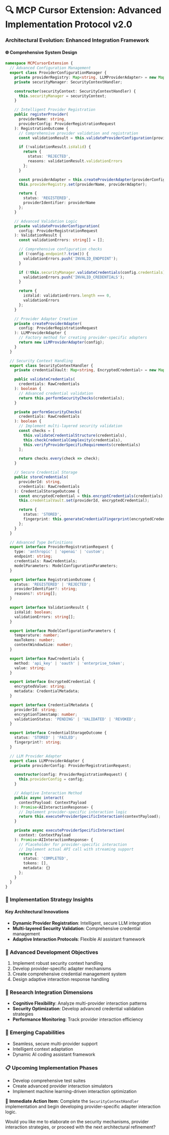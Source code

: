 🔍 MCP Cursor Extension: Advanced Implementation Protocol v2.0
========================================================================

### Architectural Evolution: Enhanced Integration Framework

#### 🌐 Comprehensive System Design
```typescript
namespace MCPCursorExtension {
  // Advanced Configuration Management
  export class ProviderConfigurationManager {
    private providerRegistry: Map<string, LLMProviderAdapter> = new Map();
    private securityManager: SecurityContextHandler;

    constructor(securityContext: SecurityContextHandler) {
      this.securityManager = securityContext;
    }

    // Intelligent Provider Registration
    public registerProvider(
      providerName: string,
      providerConfig: ProviderRegistrationRequest
    ): RegistrationOutcome {
      // Comprehensive provider validation and registration
      const validationResult = this.validateProviderConfiguration(providerConfig);

      if (!validationResult.isValid) {
        return {
          status: 'REJECTED',
          reasons: validationResult.validationErrors
        };
      }

      const providerAdapter = this.createProviderAdapter(providerConfig);
      this.providerRegistry.set(providerName, providerAdapter);

      return {
        status: 'REGISTERED',
        providerIdentifier: providerName
      };
    }

    // Advanced Validation Logic
    private validateProviderConfiguration(
      config: ProviderRegistrationRequest
    ): ValidationResult {
      const validationErrors: string[] = [];

      // Comprehensive configuration checks
      if (!config.endpoint?.trim()) {
        validationErrors.push('INVALID_ENDPOINT');
      }

      if (!this.securityManager.validateCredentials(config.credentials)) {
        validationErrors.push('INVALID_CREDENTIALS');
      }

      return {
        isValid: validationErrors.length === 0,
        validationErrors
      };
    }

    // Provider Adapter Creation
    private createProviderAdapter(
      config: ProviderRegistrationRequest
    ): LLMProviderAdapter {
      // Factory method for creating provider-specific adapters
      return new LLMProviderAdapter(config);
    }
  }

  // Security Context Handling
  export class SecurityContextHandler {
    private credentialVault: Map<string, EncryptedCredential> = new Map();

    public validateCredentials(
      credentials: RawCredentials
    ): boolean {
      // Advanced credential validation
      return this.performSecurityChecks(credentials);
    }

    private performSecurityChecks(
      credentials: RawCredentials
    ): boolean {
      // Implement multi-layered security validation
      const checks = [
        this.validateCredentialStructure(credentials),
        this.checkCredentialComplexity(credentials),
        this.verifyProviderSpecificRequirements(credentials)
      ];

      return checks.every(check => check);
    }

    // Secure Credential Storage
    public storeCredentials(
      providerId: string,
      credentials: RawCredentials
    ): CredentialStorageOutcome {
      const encryptedCredential = this.encryptCredentials(credentials);
      this.credentialVault.set(providerId, encryptedCredential);

      return {
        status: 'STORED',
        fingerprint: this.generateCredentialFingerprint(encryptedCredential)
      };
    }
  }

  // Advanced Type Definitions
  export interface ProviderRegistrationRequest {
    type: 'anthropic' | 'openai' | 'custom';
    endpoint: string;
    credentials: RawCredentials;
    modelParameters: ModelConfigurationParameters;
  }

  export interface RegistrationOutcome {
    status: 'REGISTERED' | 'REJECTED';
    providerIdentifier?: string;
    reasons?: string[];
  }

  export interface ValidationResult {
    isValid: boolean;
    validationErrors: string[];
  }

  export interface ModelConfigurationParameters {
    temperature: number;
    maxTokens: number;
    contextWindowSize: number;
  }

  export interface RawCredentials {
    method: 'api_key' | 'oauth' | 'enterprise_token';
    value: string;
  }

  export interface EncryptedCredential {
    encryptedValue: string;
    metadata: CredentialMetadata;
  }

  export interface CredentialMetadata {
    providerId: string;
    encryptionTimestamp: number;
    validationStatus: 'PENDING' | 'VALIDATED' | 'REVOKED';
  }

  export interface CredentialStorageOutcome {
    status: 'STORED' | 'FAILED';
    fingerprint?: string;
  }

  // LLM Provider Adapter
  export class LLMProviderAdapter {
    private providerConfig: ProviderRegistrationRequest;

    constructor(config: ProviderRegistrationRequest) {
      this.providerConfig = config;
    }

    // Adaptive Interaction Method
    public async interact(
      contextPayload: ContextPayload
    ): Promise<AIInteractionResponse> {
      // Implement provider-specific interaction logic
      return this.executeProviderSpecificInteraction(contextPayload);
    }

    private async executeProviderSpecificInteraction(
      context: ContextPayload
    ): Promise<AIInteractionResponse> {
      // Placeholder for provider-specific interaction
      // Implement actual API call with streaming support
      return {
        status: 'COMPLETED',
        tokens: [],
        metadata: {}
      };
    }
  }
}
```

### 🔬 Implementation Strategy Insights

#### Key Architectural Innovations
- **Dynamic Provider Registration**: Intelligent, secure LLM integration
- **Multi-layered Security Validation**: Comprehensive credential management
- **Adaptive Interaction Protocols**: Flexible AI assistant framework

### 🚀 Advanced Development Objectives
1. Implement robust security context handling
2. Develop provider-specific adapter mechanisms
3. Create comprehensive credential management system
4. Design adaptive interaction response handling

### 🧠 Research Integration Dimensions
- **Cognitive Flexibility**: Analyze multi-provider interaction patterns
- **Security Optimization**: Develop advanced credential validation strategies
- **Performance Monitoring**: Track provider interaction efficiency

### 🔮 Emerging Capabilities
- Seamless, secure multi-provider support
- Intelligent context adaptation
- Dynamic AI coding assistant framework

### 📋 Upcoming Implementation Phases
- Develop comprehensive test suites
- Create advanced provider interaction simulators
- Implement machine learning-driven interaction optimization

🎯 **Immediate Action Item**:
Complete the `SecurityContextHandler` implementation and begin developing provider-specific adapter interaction logic.

Would you like me to elaborate on the security mechanisms, provider interaction strategies, or proceed with the next architectural refinement?